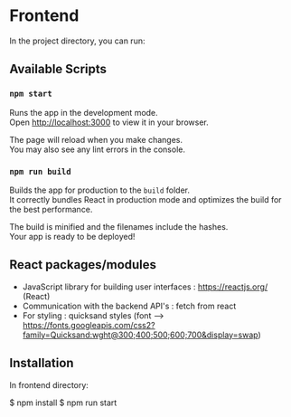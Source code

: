 # Frontend

In the project directory, you can run:
## Available Scripts
### `npm start`

Runs the app in the development mode.\
Open [http://localhost:3000](http://localhost:3000) to view it in your browser.

The page will reload when you make changes.\
You may also see any lint errors in the console.

### `npm run build`

Builds the app for production to the `build` folder.\
It correctly bundles React in production mode and optimizes the build for the best performance.

The build is minified and the filenames include the hashes.\
Your app is ready to be deployed!

## React packages/modules

* JavaScript library for building user interfaces : https://reactjs.org/ (React)
* Communication with the backend API's : fetch from react
* For styling : quicksand styles (font --> https://fonts.googleapis.com/css2?family=Quicksand:wght@300;400;500;600;700&display=swap)
## Installation 

In frontend directory:

$ npm install
$ npm run start

